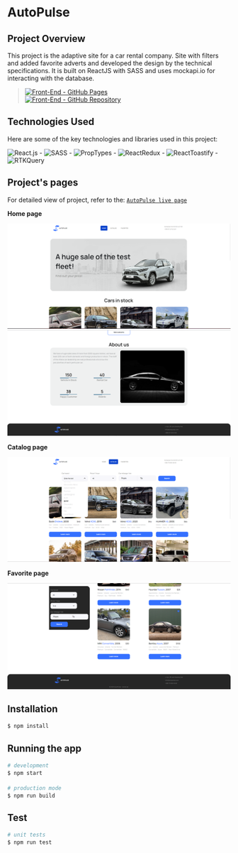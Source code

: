 # AutoPulse

## Project Overview

This project is the adaptive site for a car rental company. Site with filters and added favorite adverts and developed the design by the technical specifications. It is built on ReactJS with SASS and uses mockapi.io for interacting with the database.

> [![Front-End - GitHub Pages](https://img.shields.io/badge/Front--End-GitHub%20Pages-FFDD00?logo=github&labelColor=0057B7)](https://savchyndd.github.io/auto-pulse/)  
> [![Front-End - GitHub Repository](https://img.shields.io/badge/Front--End-GitHub%20Repository-FFDD00?logo=github&labelColor=0057B7)](https://github.com/savchyndd/auto-pulse)

## Technologies Used

Here are some of the key technologies and libraries used in this project:

![React.js](https://img.shields.io/badge/React.js-18.2-61DAFB?logo=react) - ![SASS](https://img.shields.io/badge/SASS-1.67-CC6699?logo=sass) - ![PropTypes](https://img.shields.io/badge/PropTypes-15.8-yellow) - ![ReactRedux](https://img.shields.io/badge/React_Redux-8.1-blue) - ![ReactToastify](https://img.shields.io/badge/ReactToastify-9.1-purple) - ![RTKQuery](https://img.shields.io/badge/RTKQuery--orange)

## Project's pages

For detailed view of project, refer to the: [`AutoPulse live page`](https://savchyndd.github.io/auto-pulse/)

**Home page**

<img src="./public/images/home-page-1.png" alt="Home page" max-width="900" max-height="500">
<img src="./public/images/home-page-2.png" alt="Home page" max-width="900" max-height="500">

**Catalog page**

<img src="./public/images/catalog-page.png" alt="Catalog page" max-width="900" max-height="500">

**Favorite page**

<img src="./public/images/favorites-page.png" alt="Favorite page" max-width="900" max-height="500">

## Installation

```bash
$ npm install
```

## Running the app

```bash
# development
$ npm start

# production mode
$ npm run build
```

## Test

```bash
# unit tests
$ npm run test
```
